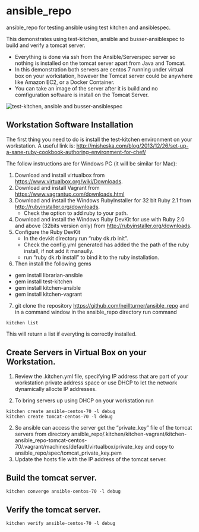 # ansible_repo
ansible_repo for testing ansible using test kitchen and ansiblespec.

This demonstrates using test-kitchen, ansible and busser-ansiblespec to build and verify a tomcat server.
  * Everything is done via ssh from the Ansible/Serverspec server so nothing is installed on the tomcat server apart from Java and Tomcat.
  * In this demonstration both servers are centos 7 running under virtual box on your workstation, however the Tomcat server
could be anywhere like Amazon EC2, or a Docker Container.
  * You can take an image of the server after it is build and no comfiguration software is install on the Tomcat Server.

![test-kitchen, ansible and busser-ansiblespec](https://github.com/neillturner/ansible_repo/blob/master/kitchen-ansible.png "test-kitchen, ansible and busser-ansiblespec")


## Workstation Software Installation

The first thing you need to do is install the test-kitchen environment on your workstation.
A useful link is: http://misheska.com/blog/2013/12/26/set-up-a-sane-ruby-cookbook-authoring-environment-for-chef/

The follow instructions are for Windows PC (it will be similar for Mac):

1. Download and install virtualbox from https://www.virtualbox.org/wiki/Downloads.
2. Download and install Vagrant from https://www.vagrantup.com/downloads.html
3. Download and install the Windows RubyInstaller for 32 bit Ruby 2.1 from http://rubyinstaller.org/downloads.
   * Check the option to add ruby to your path.
4. Download and install the Windows Ruby DevKit for use with Ruby 2.0 and above (32bits version only) from http://rubyinstaller.org/downloads.
5. Configure the Ruby DevKit
   * In the devkit directory run “ruby dk.rb init”.
   * Check the config.yml generated has added the the path of the ruby install, if not add it manaully.
   * run “ruby dk.rb install” to bind it to the ruby installation.
6. Then install the following gems
  * gem install librarian-ansible
  * gem install test-kitchen
  * gem install kitchen-ansible
  * gem install kitchen-vagrant
7. git clone the repository https://github.com/neillturner/ansible_repo and in a command window in the ansible_repo directory run command
```
kitchen list
```
This will return a list if everyting is correctly installed.

## Create Servers in Virtual Box on your Workstation.

1. Review the .kitchen.yml file, specifying IP address that are part of your workstation private address space or
use DHCP to let the network dynamically allocte IP addresses.

2. To bring servers up using DHCP on your workstation run
```
kitchen create ansible-centos-70 -l debug
kitchen create tomcat-centos-70 -l debug
```
2. So ansible can access the server get the “private_key” file of the tomcat servers from directory
  ansible_repo/.kitchen/kitchen-vagrant/kitchen-ansible_repo-tomcat-centos-70/.vagrant/machines/default/virtualbox/private_key
and copy to
  ansible_repo/spec/tomcat_private_key.pem
3. Update the hosts file with the  IP address of the tomcat server.

## Build the tomcat server.
```
kitchen converge ansible-centos-70 -l debug
```

## Verify the tomcat server.
```
kitchen verify ansible-centos-70 -l debug
```

##




